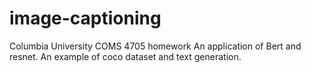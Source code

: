 # image-captioning
Columbia University COMS 4705 homework
An application of Bert and resnet. An example of coco dataset and text generation.
